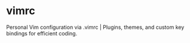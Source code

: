 # vimrc
Personal Vim configuration via .vimrc | Plugins, themes, and custom key bindings for efficient coding.
